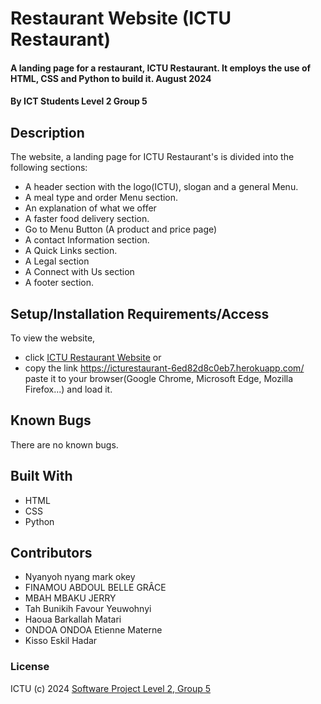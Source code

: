 
# Restaurant Website  (ICTU Restaurant)

#### A landing page for a restaurant, ICTU Restaurant. It employs the use of HTML, CSS and Python to build it. August 2024

#### By **ICT Students Level 2 Group 5**

## Description
The website, a landing page for ICTU Restaurant's is divided into the following sections:

* A header section with the logo(ICTU), slogan and a general Menu.
* A meal type and order Menu section.
* An explanation of what we offer
* A faster food delivery section.
* Go to Menu Button (A product and price page)
* A contact Information section.
* A Quick Links section.
* A Legal section
* A Connect with Us section
* A footer section.

## Setup/Installation Requirements/Access

To view the website, 
* click [ICTU Restaurant Website](https://icturestaurant-6ed82d8c0eb7.herokuapp.com/)
or 
* copy the link https://icturestaurant-6ed82d8c0eb7.herokuapp.com/ paste it to your browser(Google Chrome, Microsoft Edge, Mozilla Firefox...) and load it.  


## Known Bugs

There are no known bugs.

## Built With

* HTML
* CSS
* Python
## Contributors
*  Nyanyoh nyang mark okey
*  FINAMOU ABDOUL BELLE GRÂCE
*  MBAH MBAKU JERRY
*  Tah Bunikih Favour Yeuwohnyi
*  Haoua Barkallah Matari
*  ONDOA ONDOA Etienne Materne
*  Kisso Eskil Hadar
### License
ICTU (c) 2024 [Software Project Level 2, Group 5](https://github.com/FINAMOU01/icturestaurant/) 
